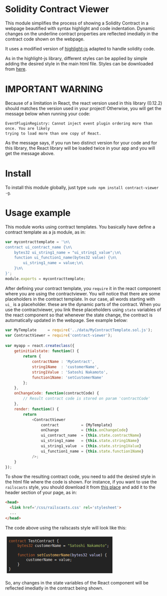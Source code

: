 # Solidity Contract Viewer

This module simplifies the process of showing a Solidity Contract in a webpage
beautified with syntax highlight and code indentation. Dynamic changes on the
underline contract properties are reflected imediatly in the contract code shown
on the webpage.

It uses a modified version of [highlight-js](https://github.com/isagalaev/highlight.js) 
adapted to handle solidity code.

As in the highlight-js library, different styles can be applied by simple adding
the desired style in the main html file. Styles can be downloaded from 
[here](https://github.com/isagalaev/highlight.js/tree/master/src/styles).

# IMPORTANT WARNING

Because of a limitation in React, the react version used in this library (0.12.2) should
matches the version used in your project! Otherwise, you will get the message below
when running your code:

```
EventPluginRegistry: Cannot inject event plugin ordering more than once. You are likely 
trying to load more than one copy of React.
```

As the message says, if you run two distinct version for your code and for this library,
the React library will be loaded twice in your app and you will get the message above.

# Install

To install this module globally, just type `sudo npm install contract-viewer -g`.

# Usage example

This module works using contract templates. You basically have define a contract 
template as a js module, as in:

```javascript
var mycontracttemplate = '\n\
contract ui_contract_name {\n\
    bytes32 ui_string1_name = "ui_string1_value";\n\
    function ui_function1_name(bytes32 value) {\n\
        ui_string1_name = value;\n\
    }\n\
}';
module.exports = mycontracttemplate;
```

After defining your contract template, you `require` it in the react component
where you are using the contractviewer. You will notice that there are some placeholders
in the contract template. In our case, all words starting with `ui_` is a placeholder.
these are the dynamic parts of the contract. When you use the contractviewer, you 
link these placeholders using `state` variables of the react component so that whenever
the state change, the contract is automatically updated in the webpage. See example
below:

```javascript
var MyTemplate     = require('../data/MyContractTemplate.sol.js');
var ContractViewer = require('contract-viewer');

var myapp = react.createclass({
    getinitialstate: function() {
        return {
            contractName : 'MyContract',
            string1Name  : 'customerName',
            string1Value : 'Satoshi Nakamoto',
            function1Name: 'setCustomerName'
        };
    },
    onChangeCode: function(contractCode) {
        // Result contract code is stored on param 'contractCode'
    },
    render: function() {
        return 
            <ContractViewer
                contract          = {MyTemplate}
                onChange          = {this.onChangeCode}
                ui_contract_name  = {this.state.contractName}
                ui_string1_name   = {this.state.string1Name}
                ui_string1_value  = {this.state.string1Value}
                ui_function1_name = {this.state.function1Name}
            />;
    }
});
```

To show the resulting contract code, you need to add the desired style in the 
html file where the code is shown. For instance, if you want to use the `railscasts` 
style, you should download it from 
[this place](https://github.com/isagalaev/highlight.js/tree/master/src/styles)
and add it to the header section of your page, as in:

```html
<head>
  <link href='/css/railscasts.css' rel='stylesheet'>
  ...
</head>
```

The code above using the railscasts style will look like this:

![](https://github.com/consensys/contract-viewer/blob/master/img/Contract-example.png)

So, any changes in the state variables of the React component will be reflected imediatly in 
the contract being shown.

